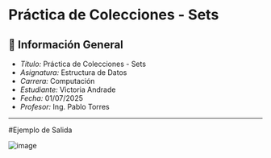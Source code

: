 # Práctica de Colecciones - Sets
## 📌 Información General

- *Título:* Práctica de Colecciones - Sets
- *Asignatura:* Estructura de Datos
- *Carrera:* Computación
- *Estudiante:* Victoria Andrade
- *Fecha:* 01/07/2025
- *Profesor:* Ing. Pablo Torres

---

#Ejemplo de Salida

![image](https://github.com/user-attachments/assets/4dd3b951-7cf3-4e98-b2aa-643d725ae0ba)



